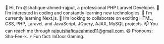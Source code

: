 👋 Hi, I’m @shafique-ahmed-rajput, a professional PHP Laravel Developer.
👀 I’m interested in coding and constantly learning new technologies.
🌱 I’m currently learning Next.js.
💼 I’m looking to collaborate on exciting HTML, CSS, PHP, Laravel, and JavaScript, JQuery, AJAX, MySQL projects.
📫 You can reach me through rajputshafiqueahmed11@gmail.com.
😄 Pronouns: Sha-Fee-k.
⚡ Fun fact: InDoor Gaming.

<!---
shafique-rjp/shafique-rjp is a ✨ special ✨ repository because its `README.md` (this file) appears on your GitHub profile.
You can click the Preview link to take a look at your changes.
--->
